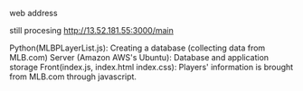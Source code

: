 web address 

still procesing 
http://13.52.181.55:3000/main

Python(MLBPLayerList.js): 
  Creating a database (collecting data from MLB.com)
Server (Amazon AWS's Ubuntu): 
  Database and application storage
Front(index.js, index.html index.css): 
  Players' information is brought from MLB.com through javascript.
